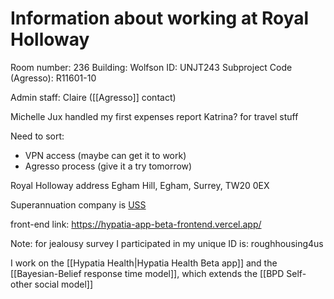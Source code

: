 # Information about working at Royal Holloway

Room number: 236
Building: Wolfson 
ID: UNJT243
Subproject Code (Agresso): R11601-10

Admin staff:
Claire ([[Agresso]] contact)

Michelle Jux handled my first expenses report
Katrina? for travel stuff

Need to sort:
- VPN access (maybe can get it to work)
- Agresso process (give it a try tomorrow)

Royal Holloway address
Egham Hill, Egham, Surrey, TW20 0EX

Superannuation company is [USS](https://www.uss.co.uk/)


front-end link: https://hypatia-app-beta-frontend.vercel.app/

Note: for jealousy survey I participated in my unique ID is: roughhousing4us

I work on the [[Hypatia Health|Hypatia Health Beta app]] and the [[Bayesian-Belief response time model]], which extends the [[BPD Self-other social model]]
